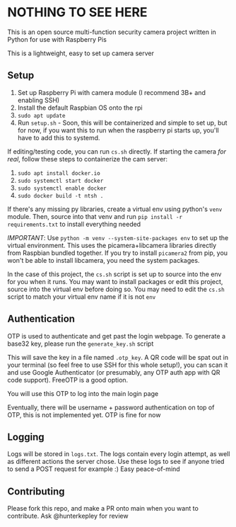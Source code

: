 # NOTHING TO SEE HERE

This is an open source multi-function security camera project written in Python for use with Raspberry Pis

This is a lightweight, easy to set up camera server

## Setup

1. Set up Raspberry Pi with camera module (I recommend 3B+ and enabling SSH)
2. Install the default Raspbian OS onto the rpi
3. `sudo apt update`
4. Run `setup.sh` - Soon, this will be containerized and simple to set up, but for now, if you want this to run when the raspberry pi starts up, you'll have to add this to systemd.

If editing/testing code, you can run `cs.sh` directly. If starting the camera *for real*, follow these steps to containerize the cam server:

1. `sudo apt install docker.io`
2. `sudo systemctl start docker`
3. `sudo systemctl enable docker` 
4. `sudo docker build -t ntsh .`

If there's any missing py libraries, create a virtual env using python's `venv` module. Then, source into that venv and run `pip install -r requirements.txt` to install everything needed

*IMPORTANT*: Use `python -m venv --system-site-packages env` to set up the virtual environment. This uses the picamera+libcamera libraries directly from Raspbian bundled together. If you try to install `picamera2` from pip, you won't be able to install libcamera, you need the system packages.

In the case of this project, the `cs.sh` script is set up to source into the env for you when it runs. You may want to install packages or edit this project, source into the virtual env before doing so. You may need to edit the `cs.sh` script to match your virtual env name if it is not `env`


## Authentication

OTP is used to authenticate and get past the login webpage. To generate a base32 key, please run the `generate_key.sh` script 

This will save the key in a file named `.otp_key`. A QR code will be spat out in your terminal (so feel free to use SSH for this whole setup!), you can scan it and use Google Authenticator (or presumably, any OTP auth app with QR code support). FreeOTP is a good option.

You will use this OTP to log into the main login page

Eventually, there will be username + password authentication on top of OTP, this is not implemented yet. OTP is fine for now

## Logging

Logs will be stored in `logs.txt`. The logs contain every login attempt, as well as different actions the server chose. Use these logs to see if anyone tried to send a POST request for example :) Easy peace-of-mind

## Contributing

Please fork this repo, and make a PR onto main when you want to contribute. Ask @hunterkepley for review
